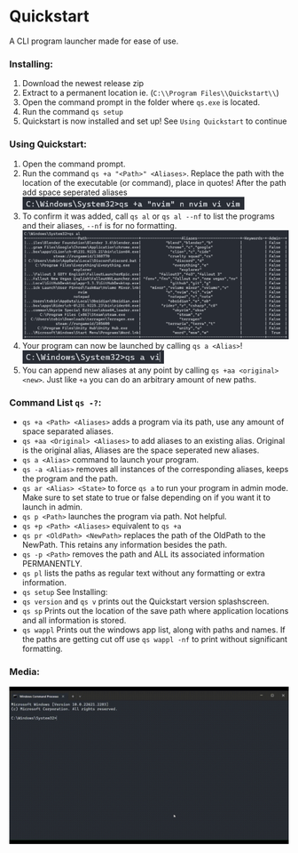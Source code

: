 # Quickstart
A CLI program launcher made for ease of use.

### Installing:
1. Download the newest release zip
2. Extract to a permanent location ie. (`C:\\Program Files\\Quickstart\\`)
3. Open the command prompt in the folder where `qs.exe` is located.
4. Run the command `qs setup`
5. Quickstart is now installed and set up! See `Using Quickstart` to continue

### Using Quickstart:
1. Open the command prompt.
2. Run the command `qs +a "<Path>" <Aliases>`. Replace the path with the location of the executable (or command), place in quotes! After the path add space seperated aliases <img src="GitPage/qs_+a.png" alt="+a" width="400"/>
3. To confirm it was added, call `qs al` or `qs al --nf` to list the programs and their aliases, `--nf` is for no formatting. 
<br/><img src="GitPage/qs_al.png" alt="qs al" width="655"/>
4. Your program can now be launched by calling `qs a <Alias>`! 
<br/><img src="GitPage/qs_a.png" alt="qs a vi" width="255"/>
5. You can append new aliases at any point by calling `qs +aa <original> <new>`. Just like `+a` you can do an arbitrary amount of new paths.

### Command List `qs -?`:
- `qs +a <Path> <Aliases>` adds a program via its path, use any amount of space separated aliases.
- `qs +aa <Original> <Aliases>` to add aliases to an existing alias. Original is the original alias, Aliases are the space seperated new aliases.
- `qs a <Alias>` command to launch your program.
- `qs -a <Alias>` removes all instances of the corresponding aliases, keeps the program and the path.
- `qs ar <Alias> <State>` to force `qs a` to run your program in admin mode. Make sure to set state to true or false depending on if you want it to launch in admin.
- `qs p <Path>` launches the program via path. Not helpful.
- `qs +p <Path> <Aliases>` equivalent to `qs +a`
- `qs pr <OldPath> <NewPath>` replaces the path of the OldPath to the NewPath. This retains any information besides the path.
- `qs -p <Path>` removes the path and ALL its associated information PERMANENTLY.
- `qs pl` lists the paths as regular text without any formatting or extra information.
- `qs setup` See Installing:
- `qs version` and `qs v` prints out the Quickstart version splashscreen. 
- `qs sp` Prints out the location of the save path where application locations and all information is stored.
- `qs wappl` Prints out the windows app list, along with paths and names. If the paths are getting cut off use `qs wappl -nf` to print without significant formatting.


### Media:
![](GitPage/qs_al.gif)